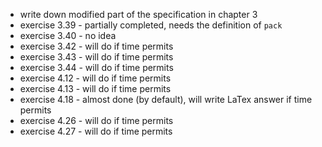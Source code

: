 * write down modified part of the specification in chapter 3
* exercise 3.39 - partially completed, needs the definition of `pack`
* exercise 3.40 - no idea
* exercise 3.42 - will do if time permits
* exercise 3.43 - will do if time permits
* exercise 3.44 - will do if time permits
* exercise 4.12 - will do if time permits
* exercise 4.13 - will do if time permits
* exercise 4.18 - almost done (by default), will write LaTex answer if time permits
* exercise 4.26 - will do if time permits
* exercise 4.27 - will do if time permits
